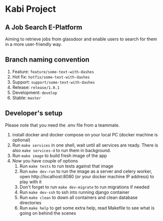 # Kabi Project

## A Job Search E-Platform 

Aiming to retrieve jobs from glassdoor and enable users to search for them in a more user-friendly way.

## Branch naming convention

1. Feature: `feature/some-text-with-dashes`
2. Hot fix: `hotfix/some-text-with-dashes`
3. Support: `support/some-text-with-dashes`
4. Release: `release/1.0.1`
5. Development: `develop`
6. Stable: `master`

## Developer's setup

Please note that you need the .env file from a teammate.

1. install docker and docker compose on your local PC (docker machine is optional)
1. Run `make services` in one shell, wait until all services are ready. There is also `make services-d` to run them in
   background.
1. Run `make image` to build fresh image of the app
1. Now you have couple of options
    1. Run `make tests` to run tests against that image
    2. Run `make dev-run` to run the image as a server and celery worker, open http://localhost:8080 (or your docker
        machine IP address) to play with it
    3. Don't forget to run `make dev-migrate` to run migrations if needed
    4. Run `make dev-ssh` to ssh into running django container
    5. Run `make clean` to down all containers and clean database directories
    6. Run `make help` to get some extra help, read Makefile to see what is going on behind the scenes

